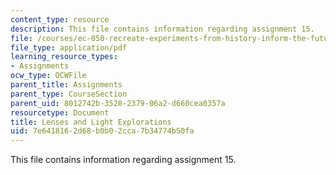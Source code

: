 ```yaml
---
content_type: resource
description: This file contains information regarding assignment 15.
file: /courses/ec-050-recreate-experiments-from-history-inform-the-future-from-the-past-galileo-january-iap-2010/7e6418162d68b0b02cca7b34774b50fa_MITEC_050IAP10_assn15.pdf
file_type: application/pdf
learning_resource_types:
- Assignments
ocw_type: OCWFile
parent_title: Assignments
parent_type: CourseSection
parent_uid: 8012742b-3520-2379-06a2-d660cea0357a
resourcetype: Document
title: Lenses and Light Explorations
uid: 7e641816-2d68-b0b0-2cca-7b34774b50fa
---
```

This file contains information regarding assignment 15.

